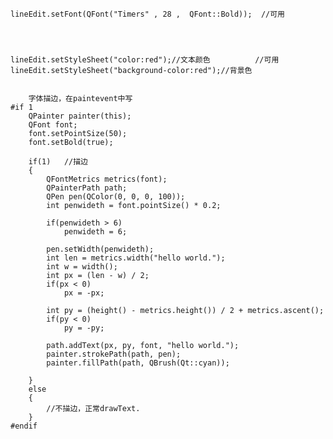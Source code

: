    lineEdit.setFont(QFont("Timers" , 28 ,  QFont::Bold)); 	//可用


    

    lineEdit.setStyleSheet("color:red");//文本颜色  		//可用
    lineEdit.setStyleSheet("background-color:red");//背景色 
	
	
		字体描边，在paintevent中写
	#if 1
		QPainter painter(this);
		QFont font;
		font.setPointSize(50);
		font.setBold(true);

		if(1)	//描边
		{
			QFontMetrics metrics(font);
			QPainterPath path;
			QPen pen(QColor(0, 0, 0, 100));
			int penwideth = font.pointSize() * 0.2;

			if(penwideth > 6)
				penwideth = 6;

			pen.setWidth(penwideth);
			int len = metrics.width("hello world.");
			int w = width();
			int px = (len - w) / 2;
			if(px < 0)
				px = -px;

			int py = (height() - metrics.height()) / 2 + metrics.ascent();
			if(py < 0)
				py = -py;

			path.addText(px, py, font, "hello world.");
			painter.strokePath(path, pen);
			painter.fillPath(path, QBrush(Qt::cyan));

		}
		else
		{
			//不描边，正常drawText.
		}
	#endif
